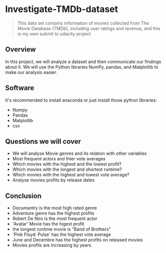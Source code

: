 # Investigate-TMDb-dataset
> This data set contains information of movies collected from The Movie Database (TMDb), including user ratings and revenue, and this is my own submit to udacity project

## Overview
In this project, we will analyze a dataset and then communicate our findings about it. We will use the Python libraries NumPy, pandas, and Matplotlib to make our analysis easier.

## Software
It's recommended to install anaconda or just install those python libraries:
- Numpy
- Pandas
- Matplotlib
- csv

## Questions we will cover
- We will analyse Movie genres and its relation with other variables
- Most frequent actors and thier vote averages
- Which movies with the highest and the lowest profit?
- Which movies with the longest and shortest runtime?
- Which movies with the highest and lowest vote average?
- Analyse movies profits by release dates

## Conclusion
- Documantry is the most high rated genre
- Adventure genre has the highest profits
- Robert De Niro is the most frequent actor
- 'Avatar' Movie has the higest profit
- the longest runtime movie is "Band of Brothers"
- 'Pink Floyd: Pulse' has the highest vote average
- June and Decembre has the highest profits on released movies
- Movies profits are increasing by years
